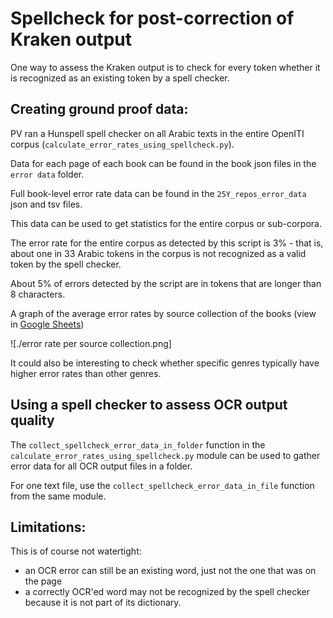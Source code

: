 # Spellcheck for post-correction of Kraken output


One way to assess the Kraken output is to check 
for every token whether it is recognized as an
existing token by a spell checker. 

## Creating ground proof data: 

PV ran a Hunspell spell checker on all Arabic texts in
the entire OpenITI corpus (`calculate_error_rates_using_spellcheck.py`).

Data for each page of each book can be found in the 
book json files in the `error data` folder.

Full book-level error rate data can be found in the 
`25Y_repos_error_data` json and tsv files. 

This data can be used to get statistics for the entire
corpus or sub-corpora. 

The error rate for the entire corpus as detected by
this script is 3% - that is, about one in 33 Arabic
tokens in the corpus is not recognized as a valid
token by the spell checker. 

About 5% of errors detected by the script are in 
tokens that are longer than 8 characters.

A graph of the average error rates by source
collection of the books (view in [Google Sheets]( 
https://docs.google.com/spreadsheets/d/1js71lwICBdVbq_Oz6v465txCFKmIXykvI5mN5ZMyq9I/edit?usp=sharing))

![./error rate per source collection.png]

It could also be interesting to check whether specific genres
typically have higher error rates than other genres. 

## Using a spell checker to assess OCR output quality

The `collect_spellcheck_error_data_in_folder` function
in the `calculate_error_rates_using_spellcheck.py`
module can be used to gather error data for all 
OCR output files in a folder. 

For one text file, use the `collect_spellcheck_error_data_in_file`
function from the same module. 



## Limitations:

This is of course not watertight: 

* an OCR error can still be an existing word, 
just not the one that was on the page
* a correctly OCR'ed word may not be recognized
by the spell checker because it is not part of its
dictionary. 
